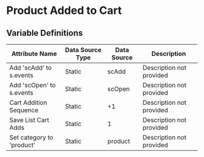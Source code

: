 # Product Added to Cart

### 

## Variable Definitions

| Attribute Name|Data Source Type|Data Source|Description|
| --- | --- | --- | --- |
|Add 'scAdd' to s.events|Static|scAdd|Description not provided|
|Add 'scOpen' to s.events|Static|scOpen|Description not provided|
|Cart Addition Sequence|Static|+1|Description not provided|
|Save List Cart Adds|Static|1|Description not provided|
|Set category to 'product'|Static|product|Description not provided|



